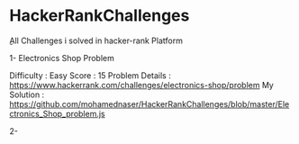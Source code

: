 # HackerRankChallenges
ِِAll Challenges i solved in hacker-rank Platform


1- Electronics Shop Problem

Difficulty : Easy
Score : 15 
Problem Details : https://www.hackerrank.com/challenges/electronics-shop/problem
My Solution : https://github.com/mohamednaser/HackerRankChallenges/blob/master/Electronics_Shop_problem.js

2- 
